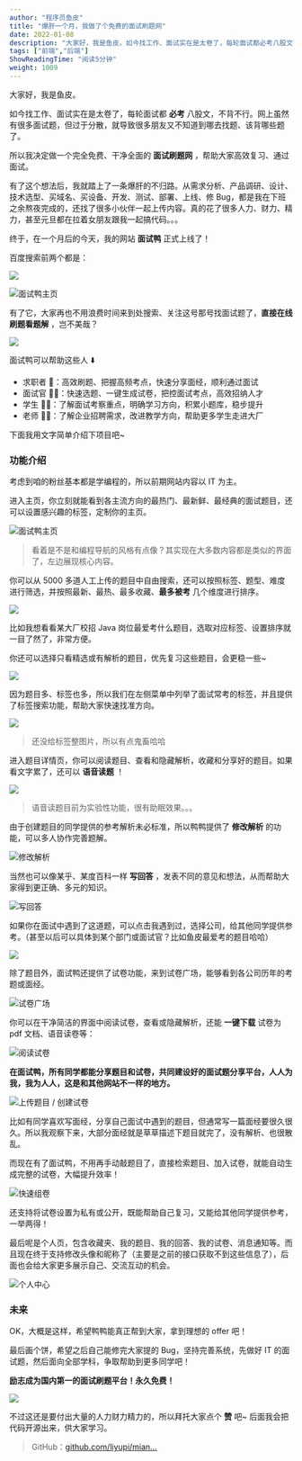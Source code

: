 ```yaml
---
author: "程序员鱼皮"
title: "爆肝一个月，我做了个免费的面试刷题网"
date: 2022-01-08
description: "大家好，我是鱼皮。如今找工作、面试实在是太卷了，每轮面试都必考八股文，不背不行。网上虽然有很多面试题，但过于分散，就导致很多朋友又不知道到哪去找题、该背哪些题了。所以我决定做一个完全免费、干净"
tags: ["前端","后端"]
ShowReadingTime: "阅读5分钟"
weight: 1009
---
```

大家好，我是鱼皮。

如今找工作、面试实在是太卷了，每轮面试都 **必考** 八股文，不背不行。网上虽然有很多面试题，但过于分散，就导致很多朋友又不知道到哪去找题、该背哪些题了。

所以我决定做一个完全免费、干净全面的 **面试刷题网** ，帮助大家高效复习、通过面试。

有了这个想法后，我就踏上了一条爆肝的不归路。从需求分析、产品调研、设计、技术选型、买域名、买设备、开发、测试、部署、上线、修 Bug，都是我在下班之余熬夜完成的，还找了很多小伙伴一起上传内容。真的花了很多人力、财力、精力，甚至元旦都在拉着女朋友跟我一起搞代码。。。

终于，在一个月后的今天，我的网站 **面试鸭** 正式上线了！

百度搜索前两个都是：

![](https://p6-juejin.byteimg.com/tos-cn-i-k3u1fbpfcp/2d9095a18d964c01825c614f6e32f66c~tplv-k3u1fbpfcp-zoom-in-crop-mark:1512:0:0:0.awebp?)

![面试鸭主页](https://p3-juejin.byteimg.com/tos-cn-i-k3u1fbpfcp/26ab3ffd95af403e957ea0e923011ac3~tplv-k3u1fbpfcp-zoom-in-crop-mark:1512:0:0:0.awebp)

有了它，大家再也不用浪费时间来到处搜索、关注这号那号找面试题了，**直接在线刷题看题解** ，岂不美哉？

![](https://p3-juejin.byteimg.com/tos-cn-i-k3u1fbpfcp/ef98bc1753434b8aa764eda90b7a4d50~tplv-k3u1fbpfcp-zoom-in-crop-mark:1512:0:0:0.awebp)

面试鸭可以帮助这些人 ⬇️

*   求职者 👨：高效刷题、把握高频考点，快速分享面经，顺利通过面试
*   面试官 🧓🏻：快速选题、一键生成试卷，把控面试考点，高效招纳人才
*   学生 👨‍🎓：了解面试考察重点，明确学习方向，积累小题库，稳步提升
*   老师 👩‍🏫：了解企业招聘需求，改进教学方向，帮助更多学生走进大厂

下面我用文字简单介绍下项目吧~

### 功能介绍

考虑到咱的粉丝基本都是学编程的，所以前期网站内容以 IT 为主。

进入主页，你立刻就能看到各主流方向的最热门、最新鲜、最经典的面试题目，还可以设置感兴趣的标签，定制你的主页。

![面试鸭主页](https://p3-juejin.byteimg.com/tos-cn-i-k3u1fbpfcp/76704844f72542699c781964cd2693d2~tplv-k3u1fbpfcp-zoom-in-crop-mark:1512:0:0:0.awebp)

> 看着是不是和编程导航的风格有点像？其实现在大多数内容都是类似的界面了，左边展现核心内容。

你可以从 5000 多道人工上传的题目中自由搜索，还可以按照标签、题型、难度进行筛选，并按照最新、最热、最多收藏、**最多被考** 几个维度进行排序。

![](https://p3-juejin.byteimg.com/tos-cn-i-k3u1fbpfcp/a0d9ca95641f4e0db6814c499b350b94~tplv-k3u1fbpfcp-zoom-in-crop-mark:1512:0:0:0.awebp)

比如我想看看某大厂校招 Java 岗位最爱考什么题目，选取对应标签、设置排序就一目了然了，非常方便。

你还可以选择只看精选或有解析的题目，优先复习这些题目，会更稳一些~

![](https://p3-juejin.byteimg.com/tos-cn-i-k3u1fbpfcp/b28875da0d2242f1bd402ba2d40ccbfb~tplv-k3u1fbpfcp-zoom-in-crop-mark:1512:0:0:0.awebp)

因为题目多、标签也多，所以我们在左侧菜单中列举了面试常考的标签，并且提供了标签搜索功能，帮助大家快速找准方向。

![](https://p3-juejin.byteimg.com/tos-cn-i-k3u1fbpfcp/bdcfcdcb571c4664ac30b36f15b5349b~tplv-k3u1fbpfcp-zoom-in-crop-mark:1512:0:0:0.awebp)

> 还没给标签整图片，所以有点鬼畜哈哈

进入题目详情页，你可以阅读题目、查看和隐藏解析，收藏和分享好的题目。如果看文字累了，还可以 **语音读题** ！

![](https://p3-juejin.byteimg.com/tos-cn-i-k3u1fbpfcp/acd48076ff4a4a61912dd3856131a28e~tplv-k3u1fbpfcp-zoom-in-crop-mark:1512:0:0:0.awebp)

> 语音读题目前为实验性功能，很有助眠效果。。。

由于创建题目的同学提供的参考解析未必标准，所以鸭鸭提供了 **修改解析** 的功能，可以多人协作完善题解。

![修改解析](https://p3-juejin.byteimg.com/tos-cn-i-k3u1fbpfcp/12ff14f9c2ef4a96ad1c7beb2df75812~tplv-k3u1fbpfcp-zoom-in-crop-mark:1512:0:0:0.awebp)

当然也可以像某乎、某度百科一样 **写回答** ，发表不同的意见和想法，从而帮助大家得到更正确、多元的知识。

![写回答](https://p3-juejin.byteimg.com/tos-cn-i-k3u1fbpfcp/f0fc762cd325421b80470d290415c466~tplv-k3u1fbpfcp-zoom-in-crop-mark:1512:0:0:0.awebp)

如果你在面试中遇到了这道题，可以点击我遇到过，选择公司，给其他同学提供参考。（甚至以后可以具体到某个部门或面试官？比如鱼皮最爱考的题目哈哈）

![](https://p3-juejin.byteimg.com/tos-cn-i-k3u1fbpfcp/edfa07e2dc8f4220941a86d3fcf3a15a~tplv-k3u1fbpfcp-zoom-in-crop-mark:1512:0:0:0.awebp)

除了题目外，面试鸭还提供了试卷功能，来到试卷广场，能够看到各公司历年的考题或面经。

![试卷广场](https://p3-juejin.byteimg.com/tos-cn-i-k3u1fbpfcp/75441e2a19ec4557832ea01f3de10825~tplv-k3u1fbpfcp-zoom-in-crop-mark:1512:0:0:0.awebp)

你可以在干净简洁的界面中阅读试卷，查看或隐藏解析，还能 **一键下载** 试卷为 pdf 文档、语音读卷等：

![阅读试卷](https://p3-juejin.byteimg.com/tos-cn-i-k3u1fbpfcp/0f627fc2a04e4916ab099f5252916f54~tplv-k3u1fbpfcp-zoom-in-crop-mark:1512:0:0:0.awebp)

**在面试鸭，所有同学都能分享题目和试卷，共同建设好的面试题分享平台，人人为我，我为人人，这是和其他网站不一样的地方。**

![上传题目 / 创建试卷](https://p3-juejin.byteimg.com/tos-cn-i-k3u1fbpfcp/f38398e31f6b4cddbc47cb1d5afd90db~tplv-k3u1fbpfcp-zoom-in-crop-mark:1512:0:0:0.awebp)

比如有同学喜欢写面经，分享自己面试中遇到的题目，但通常写一篇面经要很久很久。所以我观察下来，大部分面经就是草草描述下题目就完了，没有解析、也很散乱。

而现在有了面试鸭，不用再手动敲题目了，直接检索题目、加入试卷，就能自动生成完整的试卷，大幅提升效率！

![快速组卷](https://p3-juejin.byteimg.com/tos-cn-i-k3u1fbpfcp/da359f5455734b3f9cbe8a94d1bd9ed8~tplv-k3u1fbpfcp-zoom-in-crop-mark:1512:0:0:0.awebp)

还支持将试卷设置为私有或公开，既能帮助自己复习，又能给其他同学提供参考，一举两得！

最后呢是个人页，包含收藏夹、我的题目、我的回答、我的试卷、消息通知等。而且现在终于支持修改头像和昵称了（主要是之前的接口获取不到这些信息了），后面也会给大家更多展示自己、交流互动的机会。

![个人中心](https://p3-juejin.byteimg.com/tos-cn-i-k3u1fbpfcp/02326c4c50bc4cd887e65ed897d0b916~tplv-k3u1fbpfcp-zoom-in-crop-mark:1512:0:0:0.awebp)

### 未来

OK，大概是这样，希望鸭鸭能真正帮到大家，拿到理想的 offer 吧！

最后画个饼，希望之后自己能修完大家提的 Bug，坚持完善系统，先做好 IT 的面试题，然后面向全部学科，争取帮助到更多同学吧！

**励志成为国内第一的面试刷题平台！永久免费！**

![](https://p3-juejin.byteimg.com/tos-cn-i-k3u1fbpfcp/9c6f0334d44944b9a7e557194630a799~tplv-k3u1fbpfcp-zoom-in-crop-mark:1512:0:0:0.awebp)

不过这还是要付出大量的人力财力精力的，所以拜托大家点个 **赞** 吧~ 后面我会把代码开源出来，供大家学习。

> GitHub：[github.com/liyupi/mian…](https://link.juejin.cn?target=https%3A%2F%2Fgithub.com%2Fliyupi%2Fmianshiya "https://github.com/liyupi/mianshiya")